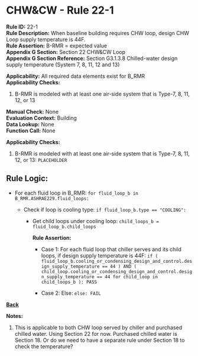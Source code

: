 
# CHW&CW - Rule 22-1  

**Rule ID:** 22-1  
**Rule Description:** When baseline building requires CHW loop, design CHW Loop supply temperature is 44F.  
**Rule Assertion:** B-RMR = expected value  
**Appendix G Section:** Section 22 CHW&CW Loop  
**Appendix G Section Reference:** Section G3.1.3.8 Chilled-water design supply temperature (System 7, 8, 11, 12 and 13)  

**Applicability:** All required data elements exist for B_RMR  
**Applicability Checks:**  

1. B-RMR is modeled with at least one air-side system that is Type-7, 8, 11, 12, or 13

**Manual Check:** None  
**Evaluation Context:** Building  
**Data Lookup:** None  
**Function Call:** None  

**Applicability Checks:**  

1. B-RMR is modeled with at least one air-side system that is Type-7, 8, 11, 12, or 13: `PLACEHOLDER`

## Rule Logic:  

- For each fluid loop in B_RMR: `for fluid_loop_b in B_RMR.ASHRAE229.fluid_loops:`

  - Check if loop is cooling type: `if fluid_loop_b.type == "COOLING":`

    - Get child loops under cooling loop: `child_loops_b = fluid_loop_b.child_loops`

      **Rule Assertion:**

      - Case 1: For each fluid loop that chiller serves and its child loops, if design supply temperature is 44F: `if ( fluid_loop_b.cooling_or_condensing_design_and_control.design_supply_temperature == 44 ) AND ( child_loop.cooling_or_condensing_design_and_control.design_supply_temperature == 44 for child_loop in child_loops_b ): PASS`

      - Case 2: Else: `else: FAIL`

**[Back](../_toc.md)**

**Notes:**

1. This is applicable to both CHW loop served by chiller and purchased chilled water. Using Section 22 for now. Purchased chilled water is Section 18. Or do we need to have a separate rule under Section 18 to check the temperature?
